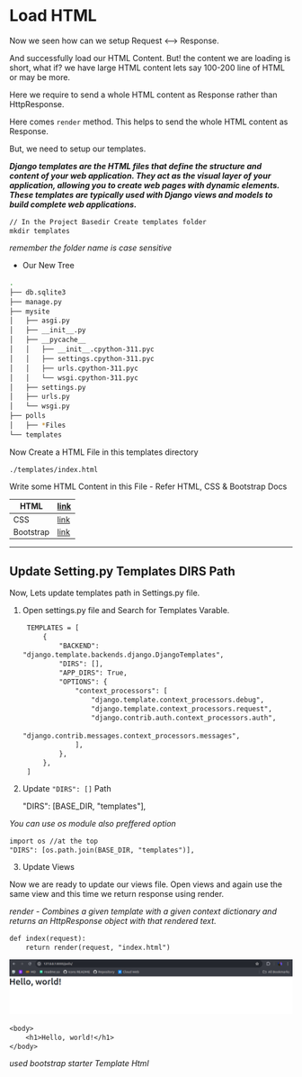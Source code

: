 # Load HTML

Now we seen how can we setup Request <--> Response.

And successfully load our HTML Content. But! the content we are loading is short, what if? we have large HTML content lets say 100-200 line of HTML or may be more.

Here we require to send a whole HTML content as Response rather than HttpResponse.

Here comes `render` method. This helps to send the whole HTML content as Response.

But, we need to setup our templates.

***Django templates are the HTML files that define the structure and content of your web application. They act as the visual layer of your application, allowing you to create web pages with dynamic elements. These templates are typically used with Django views and models to build complete web applications.***

    // In the Project Basedir Create templates folder
    mkdir templates

*remember the folder name is case sensitive*

- Our New Tree

```bash
.
├── db.sqlite3
├── manage.py
├── mysite
│   ├── asgi.py
│   ├── __init__.py
│   ├── __pycache__
│   │   ├── __init__.cpython-311.pyc
│   │   ├── settings.cpython-311.pyc
│   │   ├── urls.cpython-311.pyc
│   │   └── wsgi.cpython-311.pyc
│   ├── settings.py
│   ├── urls.py
│   └── wsgi.py
├── polls
│   ├── *Files
└── templates
```

Now Create a HTML File in this templates directory

    ./templates/index.html

Write some HTML Content in this File - Refer HTML, CSS & Bootstrap Docs

| HTML | [link](https://github.com/mohit-trootech/HTML-Documentation) |
|------|-----|
| CSS  | [link](https://github.com/mohit-trootech/CSS-Documentation) |
| Bootstrap | [link](https://github.com/mohit-trootech/Bootstrap-Documentation) |

---

## Update  Setting.py Templates DIRS Path

Now, Lets update templates path in Settings.py file.

1. Open settings.py file and Search for Templates Varable.

        TEMPLATES = [
            {
                "BACKEND": "django.template.backends.django.DjangoTemplates",
                "DIRS": [],
                "APP_DIRS": True,
                "OPTIONS": {
                    "context_processors": [
                        "django.template.context_processors.debug",
                        "django.template.context_processors.request",
                        "django.contrib.auth.context_processors.auth",
                        "django.contrib.messages.context_processors.messages",
                    ],
                },
            },
        ]

2. Update `"DIRS": []` Path

    "DIRS": [BASE_DIR, "templates"],

*You can use os module also preffered option*

    import os //at the top
    "DIRS": [os.path.join(BASE_DIR, "templates")],

3. Update Views

Now we are ready to update our views file. Open views and again use the same view and this time we return response using render.

*render - Combines a given template with a given context dictionary and returns an HttpResponse object with that rendered text.*

    def index(request):
        return render(request, "index.html")

![alt text](md/image-4.png)

    <body>
        <h1>Hello, world!</h1>
    </body>

*used bootstrap starter Template Html*

<link href="https://maxcdn.bootstrapcdn.com/bootstrap/3.3.6/css/bootstrap.min.css" rel="stylesheet" />
